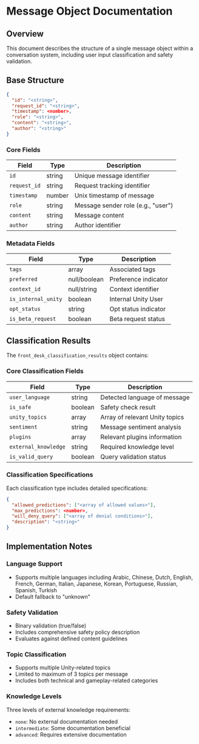 # Message Object Documentation

## Overview
This document describes the structure of a single message object within a conversation system, including user input classification and safety validation.

## Base Structure
```json
{
  "id": "<string>",
  "request_id": "<string>",
  "timestamp": <number>,
  "role": "<string>",
  "content": "<string>",
  "author": "<string>"
}
```

### Core Fields
| Field | Type | Description |
|-------|------|-------------|
| `id` | string | Unique message identifier |
| `request_id` | string | Request tracking identifier |
| `timestamp` | number | Unix timestamp of message |
| `role` | string | Message sender role (e.g., "user") |
| `content` | string | Message content |
| `author` | string | Author identifier |

### Metadata Fields
| Field | Type | Description |
|-------|------|-------------|
| `tags` | array | Associated tags |
| `preferred` | null/boolean | Preference indicator |
| `context_id` | null/string | Context identifier |
| `is_internal_unity` | boolean | Internal Unity User |
| `opt_status` | string | Opt status indicator |
| `is_beta_request` | boolean | Beta request status |

## Classification Results
The `front_desk_classification_results` object contains:

### Core Classification Fields
| Field | Type | Description |
|-------|------|-------------|
| `user_language` | string | Detected language of message |
| `is_safe` | boolean | Safety check result |
| `unity_topics` | array | Array of relevant Unity topics |
| `sentiment` | string | Message sentiment analysis |
| `plugins` | array | Relevant plugins information |
| `external_knowledge` | string | Required knowledge level |
| `is_valid_query` | boolean | Query validation status |

### Classification Specifications
Each classification type includes detailed specifications:

```json
{
  "allowed_predictions": ["<array of allowed values>"],
  "max_predictions": <number>,
  "will_deny_query": ["<array of denial conditions>"],
  "description": "<string>"
}
```

## Implementation Notes

### Language Support
- Supports multiple languages including Arabic, Chinese, Dutch, English, French, German, Italian, Japanese, Korean, Portuguese, Russian, Spanish, Turkish
- Default fallback to "unknown"

### Safety Validation
- Binary validation (true/false)
- Includes comprehensive safety policy description
- Evaluates against defined content guidelines

### Topic Classification
- Supports multiple Unity-related topics
- Limited to maximum of 3 topics per message
- Includes both technical and gameplay-related categories

### Knowledge Levels
Three levels of external knowledge requirements:
- `none`: No external documentation needed
- `intermediate`: Some documentation beneficial
- `advanced`: Requires extensive documentation